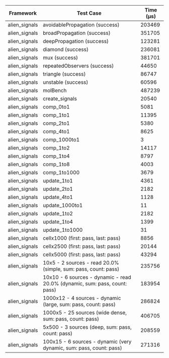 | Framework | Test Case | Time (μs) |
| --- | --- | --- |
| alien_signals | avoidablePropagation (success) | 203469 |
| alien_signals | broadPropagation (success) | 351705 |
| alien_signals | deepPropagation (success) | 123281 |
| alien_signals | diamond (success) | 236081 |
| alien_signals | mux (success) | 381701 |
| alien_signals | repeatedObservers (success) | 44650 |
| alien_signals | triangle (success) | 86747 |
| alien_signals | unstable (success) | 60596 |
| alien_signals | molBench | 487239 |
| alien_signals | create_signals | 20540 |
| alien_signals | comp_0to1 | 5081 |
| alien_signals | comp_1to1 | 11395 |
| alien_signals | comp_2to1 | 5380 |
| alien_signals | comp_4to1 | 8625 |
| alien_signals | comp_1000to1 | 3 |
| alien_signals | comp_1to2 | 14117 |
| alien_signals | comp_1to4 | 8797 |
| alien_signals | comp_1to8 | 4003 |
| alien_signals | comp_1to1000 | 3679 |
| alien_signals | update_1to1 | 4361 |
| alien_signals | update_2to1 | 2182 |
| alien_signals | update_4to1 | 1128 |
| alien_signals | update_1000to1 | 11 |
| alien_signals | update_1to2 | 2182 |
| alien_signals | update_1to4 | 1399 |
| alien_signals | update_1to1000 | 31 |
| alien_signals | cellx1000 (first: pass, last: pass) | 8856 |
| alien_signals | cellx2500 (first: pass, last: pass) | 20144 |
| alien_signals | cellx5000 (first: pass, last: pass) | 43294 |
| alien_signals | 10x5 - 2 sources - read 20.0% (simple, sum: pass, count: pass) | 235756 |
| alien_signals | 10x10 - 6 sources - dynamic - read 20.0% (dynamic, sum: pass, count: pass) | 183954 |
| alien_signals | 1000x12 - 4 sources - dynamic (large, sum: pass, count: pass) | 286824 |
| alien_signals | 1000x5 - 25 sources (wide dense, sum: pass, count: pass) | 406705 |
| alien_signals | 5x500 - 3 sources (deep, sum: pass, count: pass) | 208559 |
| alien_signals | 100x15 - 6 sources - dynamic (very dynamic, sum: pass, count: pass) | 271316 |
